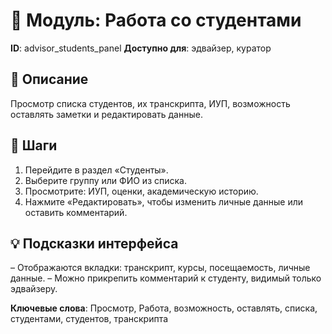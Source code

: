 # 📘 Модуль: Работа со студентами
**ID**: advisor_students_panel
**Доступно для**: эдвайзер, куратор

## 📝 Описание
Просмотр списка студентов, их транскрипта, ИУП, возможность оставлять заметки и редактировать данные.

## 🩜 Шаги
1. Перейдите в раздел «Студенты».
2. Выберите группу или ФИО из списка.
3. Просмотрите: ИУП, оценки, академическую историю.
4. Нажмите «Редактировать», чтобы изменить личные данные или оставить комментарий.

## 💡 Подсказки интерфейса
– Отображаются вкладки: транскрипт, курсы, посещаемость, личные данные.
– Можно прикрепить комментарий к студенту, видимый только эдвайзеру.

**Ключевые слова**: Просмотр, Работа, возможность, оставлять, списка, студентами, студентов, транскрипта
